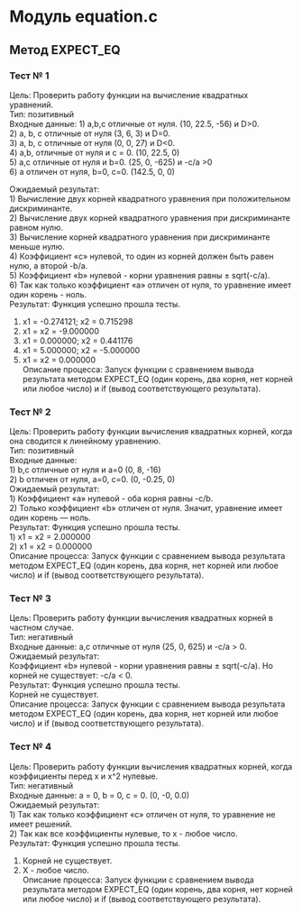 # Модуль equation.c  
## Метод  EXPECT_EQ  
### Тест № 1  
Цель: Проверить работу функции на вычисление квадратных уравнений.  
Тип: позитивный  
Входные данные: 1) a,b,c отличные от нуля.  (10, 22.5, -56) и D>0.  
		       2) a, b, c отличные от нуля (3, 6, 3) и D=0.  
		       3) a, b, c отличные от нуля (0, 0, 27) и D<0.  
		       4) a,b, отличные от нуля и с = 0.  (10, 22.5, 0)  
		       5) a,c отличные от нуля  и b=0. (25, 0, -625) и -c/a >0  
		       6) a отличен от нуля, b=0, c=0. (142.5, 0, 0)  
  
Ожидаемый результат:   
	1) Вычисление двух корней квадратного уравнения при  положительном дискриминанте.  
	2) Вычисление двух корней квадратного уравнения при дискриминанте равном нулю.  
	3) Вычисление корней квадратного уравнения при дискриминанте меньше нулю.  
	4) Коэффициент «с» нулевой, то один из корней должен быть равен нулю, а второй -b/a.  
	5) Коэффициент «b» нулевой - корни уравнения равны ± sqrt(-c/a).  
	6) Так как только коэффициент «a» отличен от нуля, то уравнение имеет один корень - ноль.  	
Результат: Функция успешно прошла тесты.  
1) x1 = -0.274121; x2 = 0.715298  
2) x1 = x2 = -9.000000  
4) x1 = 0.000000; x2 = 0.441176  
5) x1 = 5.000000; x2 = -5.000000  
6) x1 = x2 = 0.000000  
Описание процесса: Запуск функции с сравнением вывода результата методом EXPECT_EQ (один корень, два корня, нет корней или любое число) и if (вывод соответствующего результата).  

### Тест № 2  
Цель: Проверить работу функции вычисления квадратных корней, когда она сводится к линейному уравнению.  
Тип: позитивный  
Входные данные:  
	1) b,c отличные от нуля и a=0  (0, 8, -16)  
	2) b отличен от нуля, a=0, c=0. (0, -0.25, 0)  
Ожидаемый результат:  
	1) Коэффициент «a» нулевой - оба корня равны -с/b.  
	2) Только коэффициент «b» отличен от нуля. Значит, уравнение имеет один корень — ноль.  
Результат: Функция успешно прошла тесты.  
	1) x1 = x2 = 2.000000  
	2) x1 = x2 = 0.000000  
Описание процесса: Запуск функции с сравнением вывода результата методом EXPECT_EQ (один корень, два корня, нет корней или любое число) и if (вывод соответствующего результата).  

### Тест № 3  
Цель: Проверить работу функции вычисления квадратных корней в частном случае.  
Тип: негативный  
Входные данные: a,c отличные от нуля (25, 0, 625) и -c/a > 0.  
Ожидаемый результат:  
	Коэффициент «b» нулевой - корни уравнения равны ± sqrt(-c/a).  Но корней не существует: -c/a < 0.  
Результат: Функция успешно прошла тесты.   
Корней не существует.  
Описание процесса: Запуск функции с сравнением вывода результата методом EXPECT_EQ (один корень, два корня, нет корней или любое число) и if (вывод соответствующего результата).  

### Тест № 4  
Цель: Проверить работу функции вычисления квадратных корней, когда коэффициенты перед x и x^2 нулевые.  
Тип: негативный  
Входные данные:   a = 0, b = 0, c = 0.  (0,  -0,  0.0)  
Ожидаемый результат:   
	1) Так как только коэффициент «c» отличен от нуля, то уравнение не имеет решений.  
	2) Так как все коэффициенты нулевые, то х - любое число.  
Результат: Функция успешно прошла тесты.  
1) Корней не существует.  
2) X - любое число.  
Описание процесса: Запуск функции с сравнением вывода результата методом EXPECT_EQ (один корень, два корня, нет корней или любое число) и if (вывод соответствующего результата).  
